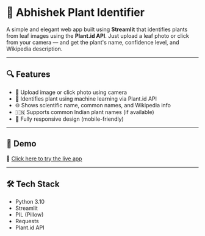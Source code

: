 # 🌿 Abhishek Plant Identifier

A simple and elegant web app built using **Streamlit** that identifies plants from leaf images using the **Plant.id API**. Just upload a leaf photo or click from your camera — and get the plant's name, confidence level, and Wikipedia description.

---

## 🔍 Features

- 📸 Upload image or click photo using camera
- 🤖 Identifies plant using machine learning via Plant.id API
- 🌐 Shows scientific name, common names, and Wikipedia info
- 🇮🇳 Supports common Indian plant names (if available)
- 📱 Fully responsive design (mobile-friendly)

---

## 🚀 Demo

🔗 [Click here to try the live app](https://plant-identifier-abhishekgupta.streamlit.app)

---

## 🛠 Tech Stack

- Python 3.10
- Streamlit
- PIL (Pillow)
- Requests
- Plant.id API

